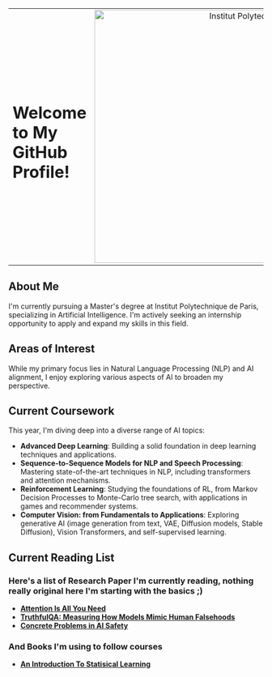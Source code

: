 <table border="0" cellspacing="0" cellpadding="0">
  <tr>
    <td width="70%">
      <h1>Welcome to My GitHub Profile!</h1>
    </td>
    <td width="30%" align="right">
      <img src="https://pbs.twimg.com/media/D8JRSBSXsAMgbdw?format=jpg&name=4096x4096" alt="Institut Polytechnique de Paris Logo" width="500"/>
    </td>
  </tr>
</table>

## About Me
I'm currently pursuing a Master's degree at Institut Polytechnique de Paris, specializing in Artificial Intelligence. I'm actively seeking an internship opportunity to apply and expand my skills in this field.

## Areas of Interest
While my primary focus lies in Natural Language Processing (NLP) and AI alignment, I enjoy exploring various aspects of AI to broaden my perspective.

## Current Coursework
This year, I'm diving deep into a diverse range of AI topics:

- **Advanced Deep Learning**: Building a solid foundation in deep learning techniques and applications.
- **Sequence-to-Sequence Models for NLP and Speech Processing**: Mastering state-of-the-art techniques in NLP, including transformers and attention mechanisms.
- **Reinforcement Learning**: Studying the foundations of RL, from Markov Decision Processes to Monte-Carlo tree search, with applications in games and recommender systems.
- **Computer Vision: from Fundamentals to Applications**: Exploring generative AI (image generation from text, VAE, Diffusion models, Stable Diffusion), Vision Transformers, and self-supervised learning.

## Current Reading List
### Here's a list of Research Paper I'm currently reading, nothing really original here I'm starting with the basics ;)

- [**Attention Is All You Need** ](https://arxiv.org/pdf/1706.03762)
- [**TruthfulQA: Measuring How Models Mimic Human Falsehoods**](https://arxiv.org/pdf/2109.07958)
- [**Concrete Problems in AI Safety**](https://arxiv.org/pdf/1606.06565)

### And Books I'm using to follow courses 
- [**An Introduction To Statisical Learning**](https://www.statlearning.com/)
